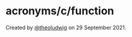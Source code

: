 # acronyms/c/function

Created by [@theoludwig](https://github.com/theoludwig) on 29 September 2021.
